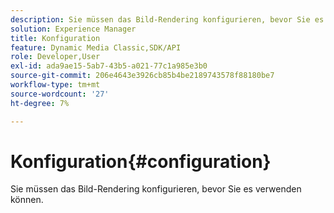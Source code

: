```yaml
---
description: Sie müssen das Bild-Rendering konfigurieren, bevor Sie es verwenden können.
solution: Experience Manager
title: Konfiguration
feature: Dynamic Media Classic,SDK/API
role: Developer,User
exl-id: ada9ae15-5ab7-43b5-a021-77c1a985e3b0
source-git-commit: 206e4643e3926cb85b4be2189743578f88180be7
workflow-type: tm+mt
source-wordcount: '27'
ht-degree: 7%

---
```


# Konfiguration{#configuration}

Sie müssen das Bild-Rendering konfigurieren, bevor Sie es verwenden können.
